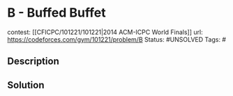 # B - Buffed Buffet

contest: [[CFICPC/101221/101221|2014 ACM-ICPC World Finals]]
url: https://codeforces.com/gym/101221/problem/B
Status: #UNSOLVED
Tags: #

## Description

## Solution

